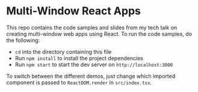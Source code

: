 # Multi-Window React Apps

This repo contains the code samples and slides from my tech talk on creating multi-window web apps using React.
To run the code samples, do the following:

- `cd` into the directory containing this file
- Run `npm install` to install the project dependencies
- Run `npm start` to start the dev server on `http://localhost:3000`

To switch between the different demos, just change which imported component is passed to `ReactDOM.render` in `src/index.tsx`.
